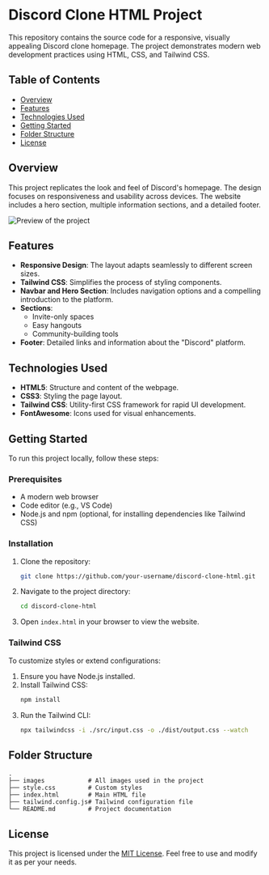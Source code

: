# Discord Clone HTML Project

This repository contains the source code for a responsive, visually appealing Discord clone homepage. The project demonstrates modern web development practices using HTML, CSS, and Tailwind CSS.

## Table of Contents
- [Overview](#overview)
- [Features](#features)
- [Technologies Used](#technologies-used)
- [Getting Started](#getting-started)
- [Folder Structure](#folder-structure)
- [License](#license)

## Overview
This project replicates the look and feel of Discord's homepage. The design focuses on responsiveness and usability across devices. The website includes a hero section, multiple information sections, and a detailed footer.

![Preview of the project](./images/discordClone.png)

## Features
- **Responsive Design**: The layout adapts seamlessly to different screen sizes.
- **Tailwind CSS**: Simplifies the process of styling components.
- **Navbar and Hero Section**: Includes navigation options and a compelling introduction to the platform.
- **Sections**:
  - Invite-only spaces
  - Easy hangouts
  - Community-building tools
- **Footer**: Detailed links and information about the "Discord" platform.

## Technologies Used
- **HTML5**: Structure and content of the webpage.
- **CSS3**: Styling the page layout.
- **Tailwind CSS**: Utility-first CSS framework for rapid UI development.
- **FontAwesome**: Icons used for visual enhancements.

## Getting Started
To run this project locally, follow these steps:

### Prerequisites
- A modern web browser
- Code editor (e.g., VS Code)
- Node.js and npm (optional, for installing dependencies like Tailwind CSS)

### Installation
1. Clone the repository:
   ```bash
   git clone https://github.com/your-username/discord-clone-html.git
   ```
2. Navigate to the project directory:
   ```bash
   cd discord-clone-html
   ```
3. Open `index.html` in your browser to view the website.

### Tailwind CSS
To customize styles or extend configurations:
1. Ensure you have Node.js installed.
2. Install Tailwind CSS:
   ```bash
   npm install
   ```
3. Run the Tailwind CLI:
   ```bash
   npx tailwindcss -i ./src/input.css -o ./dist/output.css --watch
   ```

## Folder Structure
```
.
├── images            # All images used in the project
├── style.css         # Custom styles
├── index.html        # Main HTML file
├── tailwind.config.js# Tailwind configuration file
└── README.md         # Project documentation
```



## License
This project is licensed under the [MIT License](LICENSE). Feel free to use and modify it as per your needs.

